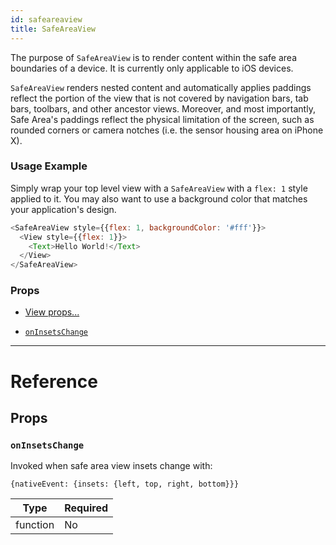 ```yaml
---
id: safeareaview
title: SafeAreaView
---
```


The purpose of `SafeAreaView` is to render content within the safe area boundaries of a device. It is currently only applicable to iOS devices.

`SafeAreaView` renders nested content and automatically applies paddings reflect the portion of the view that is not covered by navigation bars, tab bars, toolbars, and other ancestor views. Moreover, and most importantly, Safe Area's paddings reflect the physical limitation of the screen, such as rounded corners or camera notches (i.e. the sensor housing area on iPhone X).

### Usage Example

Simply wrap your top level view with a `SafeAreaView` with a `flex: 1` style applied to it. You may also want to use a background color that matches your application's design.

```javascript
<SafeAreaView style={{flex: 1, backgroundColor: '#fff'}}>
  <View style={{flex: 1}}>
    <Text>Hello World!</Text>
  </View>
</SafeAreaView>
```

### Props

* [View props...](view.md#props)

- [`onInsetsChange`](safeareaview.md#oninsetschange)

---

# Reference

## Props

### `onInsetsChange`

Invoked when safe area view insets change with:

`{nativeEvent: {insets: {left, top, right, bottom}}}`

| Type     | Required |
| -------- | -------- |
| function | No       |
